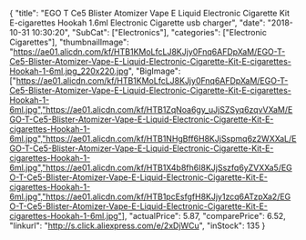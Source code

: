 {
	"title": "EGO T Ce5 Blister Atomizer Vape E Liquid Electronic Cigarette Kit E-cigarettes Hookah 1.6ml Electronic Cigarette usb charger",
	"date": "2018-10-31 10:30:20",
	"SubCat": ["Electronics"],
	"categories": ["Electronic Cigarettes"],
	"thumbnailImage": "https://ae01.alicdn.com/kf/HTB1KMoLfcLJ8KJjy0Fnq6AFDpXaM/EGO-T-Ce5-Blister-Atomizer-Vape-E-Liquid-Electronic-Cigarette-Kit-E-cigarettes-Hookah-1-6ml.jpg_220x220.jpg",
	"BigImage": ["https://ae01.alicdn.com/kf/HTB1KMoLfcLJ8KJjy0Fnq6AFDpXaM/EGO-T-Ce5-Blister-Atomizer-Vape-E-Liquid-Electronic-Cigarette-Kit-E-cigarettes-Hookah-1-6ml.jpg","https://ae01.alicdn.com/kf/HTB1ZqNoa6gy_uJjSZSyq6zqvVXaM/EGO-T-Ce5-Blister-Atomizer-Vape-E-Liquid-Electronic-Cigarette-Kit-E-cigarettes-Hookah-1-6ml.jpg","https://ae01.alicdn.com/kf/HTB1NHgBff6H8KJjSspmq6z2WXXaL/EGO-T-Ce5-Blister-Atomizer-Vape-E-Liquid-Electronic-Cigarette-Kit-E-cigarettes-Hookah-1-6ml.jpg","https://ae01.alicdn.com/kf/HTB1X4b8fh6I8KJjSszfq6yZVXXa5/EGO-T-Ce5-Blister-Atomizer-Vape-E-Liquid-Electronic-Cigarette-Kit-E-cigarettes-Hookah-1-6ml.jpg","https://ae01.alicdn.com/kf/HTB1pcEsfgfH8KJjy1zcq6ATzpXa2/EGO-T-Ce5-Blister-Atomizer-Vape-E-Liquid-Electronic-Cigarette-Kit-E-cigarettes-Hookah-1-6ml.jpg"],
	"actualPrice": 5.87,
	"comparePrice": 6.52,
	"linkurl": "http://s.click.aliexpress.com/e/2xDjWCu",
	"inStock": 135
}

